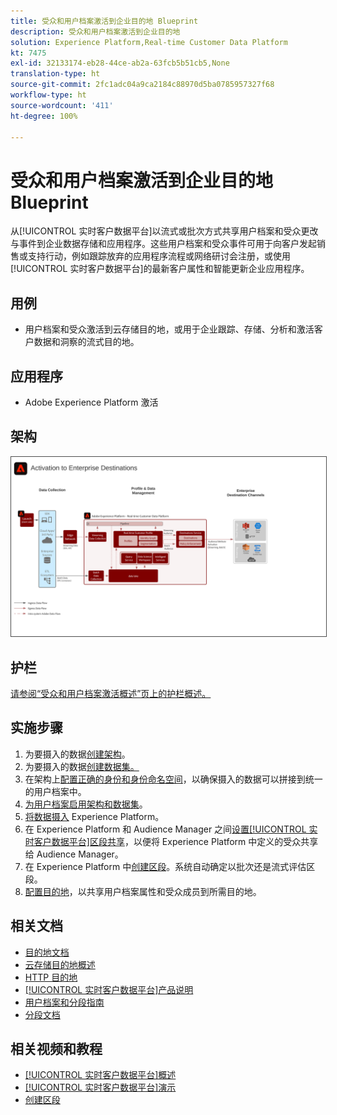 ```yaml
---
title: 受众和用户档案激活到企业目的地 Blueprint
description: 受众和用户档案激活到企业目的地
solution: Experience Platform,Real-time Customer Data Platform
kt: 7475
exl-id: 32133174-eb28-44ce-ab2a-63fcb5b51cb5,None
translation-type: ht
source-git-commit: 2fc1adc04a9ca2184c88970d5ba0785957327f68
workflow-type: ht
source-wordcount: '411'
ht-degree: 100%

---
```


# 受众和用户档案激活到企业目的地 Blueprint

从[!UICONTROL 实时客户数据平台]以流式或批次方式共享用户档案和受众更改与事件到企业数据存储和应用程序。这些用户档案和受众事件可用于向客户发起销售或支持行动，例如跟踪放弃的应用程序流程或网络研讨会注册，或使用[!UICONTROL 实时客户数据平台]的最新客户属性和智能更新企业应用程序。

## 用例

* 用户档案和受众激活到云存储目的地，或用于企业跟踪、存储、分析和激活客户数据和洞察的流式目的地。

## 应用程序

* Adobe Experience Platform  激活

## 架构

<img src="assets/enterprise_destination_activation.svg" alt="企业激活场景的参考架构" style="border:1px solid #4a4a4a" />


## 护栏

[请参阅“受众和用户档案激活概述”页上的护栏概述。](overview.md)

## 实施步骤

1. 为要摄入的数据[创建架构](https://experienceleague.adobe.com/docs/platform-learn/tutorials/schemas/create-a-schema.html?lang=zh-Hans)。
1. 为要摄入的数据[创建数据集。](https://experienceleague.adobe.com/docs/platform-learn/tutorials/data-ingestion/create-datasets-and-ingest-data.html?lang=zh-Hans)
1. 在架构上[配置正确的身份和身份命名空间](https://experienceleague.adobe.com/docs/platform-learn/tutorials/identities/label-ingest-and-verify-identity-data.html?lang=zh-Hans)，以确保摄入的数据可以拼接到统一的用户档案中。
1. [为用户档案启用架构和数据集](https://experienceleague.adobe.com/docs/platform-learn/tutorials/profiles/bring-data-into-the-real-time-customer-profile.html?lang=zh-Hans)。
1. [将数据摄入](https://experienceleague.adobe.com/?recommended=ExperiencePlatform-D-1-2020.1.dataingestion&amp;lang=zh-Hans) Experience Platform。
1. 在 Experience Platform 和 Audience Manager 之间[设置[!UICONTROL 实时客户数据平台]区段共享](https://www.adobe.com/go/audiences)，以便将 Experience Platform 中定义的受众共享给 Audience Manager。
1. 在 Experience Platform 中[创建区段](https://experienceleague.adobe.com/docs/platform-learn/tutorials/segments/create-segments.html?lang=zh-Hans)。系统自动确定以批次还是流式评估区段。
1. [配置目的地](https://experienceleague.adobe.com/docs/platform-learn/tutorials/destinations/create-destinations-and-activate-data.html?lang=zh-Hans)，以共享用户档案属性和受众成员到所需目的地。

## 相关文档

* [目的地文档](https://experienceleague.adobe.com/docs/experience-platform/destinations/catalog/overview.html?lang=zh-Hans)
* [云存储目的地概述](https://experienceleague.adobe.com/docs/experience-platform/destinations/catalog/cloud-storage/overview.html?lang=zh-Hans#catalog)
* [HTTP 目的地](https://experienceleague.adobe.com/docs/experience-platform/destinations/catalog/http-destination.html?lang=zh-Hans#overview)
* [[!UICONTROL 实时客户数据平台]产品说明](https://helpx.adobe.com/cn/legal/product-descriptions/real-time-customer-data-platform.html)
* [用户档案和分段指南](https://experienceleague.adobe.com/docs/experience-platform/profile/guardrails.html?lang=zh-Hans)
* [分段文档](https://experienceleague.adobe.com/docs/experience-platform/segmentation/api/streaming-segmentation.html?lang=zh-Hans)

## 相关视频和教程

* [[!UICONTROL 实时客户数据平台]概述](https://experienceleague.adobe.com/docs/platform-learn/tutorials/application-services/rtcdp/understanding-the-real-time-customer-data-platform.html?lang=zh-Hans)
* [[!UICONTROL 实时客户数据平台]演示](https://experienceleague.adobe.com/docs/platform-learn/tutorials/application-services/rtcdp/demo.html?lang=zh-Hans)
* [创建区段](https://experienceleague.adobe.com/docs/platform-learn/tutorials/segments/create-segments.html?lang=zh-Hans)
